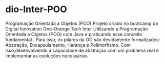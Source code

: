 # dio-Inter-POO
Programação Orientada a Objetos (POO)
Projeto criado no bootcamp da Digital Innovation One-Orange Tech Inter
Utilizando a Programação Orientada a Objetos (POO) com Java e praticando esse conceito fundamental .
Para isso, os pilares da OO são devidamente formalizados: Abstração, Encapsulamento, Herança e Polimorfismo.
Com isso,desenvolvendo a capacidade de abstração com um problema real e implementar as evoluções necessárias.